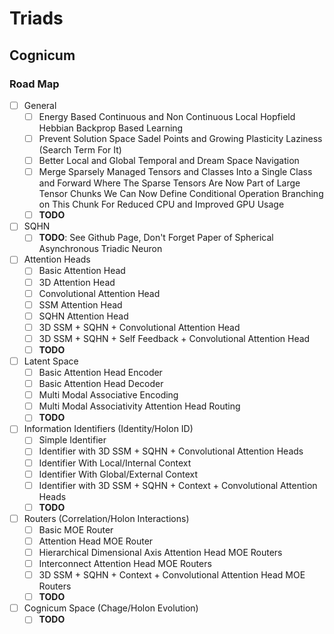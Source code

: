 # Triads

## Cognicum

### Road Map

- [ ] General
    - [ ] Energy Based Continuous and Non Continuous Local Hopfield Hebbian Backprop Based Learning
    - [ ] Prevent Solution Space Sadel Points and Growing Plasticity Laziness (Search Term For It)
    - [ ] Better Local and Global Temporal and Dream Space Navigation
    - [ ] Merge Sparsely Managed Tensors and Classes Into a Single Class and Forward Where The Sparse Tensors Are Now Part of Large Tensor Chunks We Can Now Define Conditional Operation Branching on This Chunk For Reduced CPU and Improved GPU Usage
    - [ ] **TODO**
- [ ] SQHN
    - [ ] **TODO**: See Github Page, Don't Forget Paper of Spherical Asynchronous Triadic Neuron
- [ ] Attention Heads
    - [ ] Basic Attention Head
    - [ ] 3D Attention Head
    - [ ] Convolutional Attention Head
    - [ ] SSM Attention Head
    - [ ] SQHN Attention Head
    - [ ] 3D SSM + SQHN + Convolutional Attention Head
    - [ ] 3D SSM + SQHN + Self Feedback + Convolutional Attention Head
    - [ ] **TODO**
- [ ] Latent Space
    - [ ] Basic Attention Head Encoder
    - [ ] Basic Attention Head Decoder
    - [ ] Multi Modal Associative Encoding
    - [ ] Multi Modal Associativity Attention Head Routing
    - [ ] **TODO**
- [ ] Information Identifiers (Identity/Holon ID)
    - [ ] Simple Identifier
    - [ ] Identifier with 3D SSM + SQHN + Convolutional Attention Heads
    - [ ] Identifier With Local/Internal Context
    - [ ] Identifier With Global/External Context
    - [ ] Identifier with 3D SSM + SQHN + Context + Convolutional Attention Heads
    - [ ] **TODO**
- [ ] Routers (Correlation/Holon Interactions)
    - [ ] Basic MOE Router
    - [ ] Attention Head MOE Router
    - [ ] Hierarchical Dimensional Axis Attention Head MOE Routers
    - [ ] Interconnect Attention Head MOE Routers
    - [ ] 3D SSM + SQHN + Context + Convolutional Attention Head MOE Routers
    - [ ] **TODO**
- [ ] Cognicum Space (Chage/Holon Evolution)
    - [ ] **TODO**